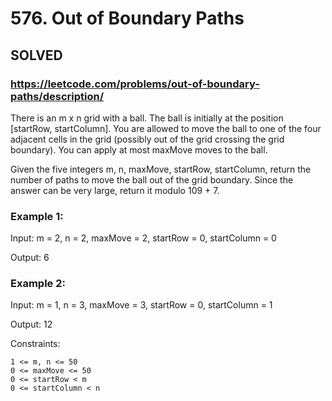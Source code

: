 # 576. Out of Boundary Paths

## SOLVED

### https://leetcode.com/problems/out-of-boundary-paths/description/

There is an m x n grid with a ball. The ball is initially at the position [startRow, startColumn]. You are allowed to move the ball to one of the four adjacent cells in the grid (possibly out of the grid crossing the grid boundary). You can apply at most maxMove moves to the ball.

Given the five integers m, n, maxMove, startRow, startColumn, return the number of paths to move the ball out of the grid boundary. Since the answer can be very large, return it modulo 109 + 7.



### Example 1:

Input: m = 2, n = 2, maxMove = 2, startRow = 0, startColumn = 0

Output: 6

### Example 2:

Input: m = 1, n = 3, maxMove = 3, startRow = 0, startColumn = 1

Output: 12



Constraints:

    1 <= m, n <= 50
    0 <= maxMove <= 50
    0 <= startRow < m
    0 <= startColumn < n


